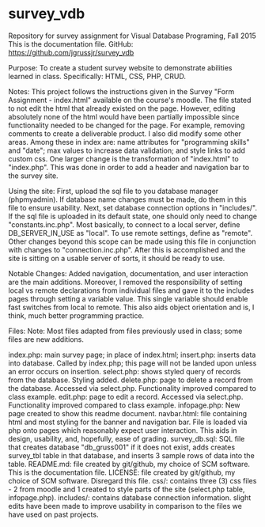 # survey_vdb
Repository for survey assignment for Visual Database Programing, Fall 2015
This is the documentation file.
GitHub: https://github.com/jgrussjr/survey_vdb

Purpose: 
To create a student survey website to demonstrate abilities learned in class.
Specifically: HTML, CSS, PHP, CRUD.

Notes: 
This project follows the instructions given in the Survey "Form Assignment - index.html" 
available on the course's moodle. The file stated to not edit the html that already existed on the page.
However, editing absolutely none of the html would have been partially impossible since functionality
needed to be changed for the page. For example, removing comments to create a deliverable product. I also
did modify some other areas. Among these in index are: name attributes for "programming skills" and "date"; max values to
increase data validation; and style links to add custom css. One larger change is the transformation of "index.html" to "index.php". 
This was done in order to add a header and navigation bar to the survey site. 

Using the site:
First, upload the sql file to you database manager (phpmyadmin). If database name changes must be made, do them in this file
to ensure usability. Next, set database connection options in "includes/". If the sql file is uploaded in its default state,
one should only need to change "constants.inc.php". Most basically, to connect to a local server, define 
DB_SERVER_IN_USE as "local". To use remote settings, define as "remote". Other changes beyond this scope can be made using this 
file in conjunction with changes to "connection.inc.php". After this is accomplished and the site is sitting on a usable server 
of sorts, it should be ready to use. 

Notable Changes:
Added navigation, documentation, and user interaction are the main additions. Moreover, I removed the responsibility of 
setting local vs remote declarations from individual files and gave it to the includes pages through setting a variable 
value. This single variable should enable fast switches from local to remote. This also aids object orientation and is, 
I think, much better programming practice. 


Files:
	Note: Most files adapted from files previously used in class; some files are new additions.

index.php: main survey page; in place of index.html;
insert.php: inserts data into database. Called by index.php; this page will not be landed upon unless an error occurs on insertion.
select.php: shows styled query of records from the database. Styling added.
delete.php: page to delete a record from the database. Accessed via select.php. Functionality improved compared to class example.
edit.php: page to edit a record. Accessed via select.php. Functionality improved compared to class example.
infopage.php: New page created to show this readme document.
navbar.html: file containing html and most styling for the banner and navigation bar. File is loaded via php onto pages which reasonably expect
	user interaction. This aids in design, usability, and, hopefully, ease of grading.
survey_db.sql: SQL file that creates database "db_gruss001" if it does not exist, adds creates survey_tbl table in that database, and 
	inserts 3 sample rows of data into the table.
README.md: file created by git/github, my choice of SCM software. This is the documentation file.
LICENSE: file created by git/github, my choice of SCM software. Disregard this file.
css/: contains three (3) css files - 2 from moodle and 1 created to style parts of the site (select.php table, infopage.php).
includes/: contains database connection information. slight edits have been made to improve usability in comparison to the
	files we have used on past projects.
	
	
	


